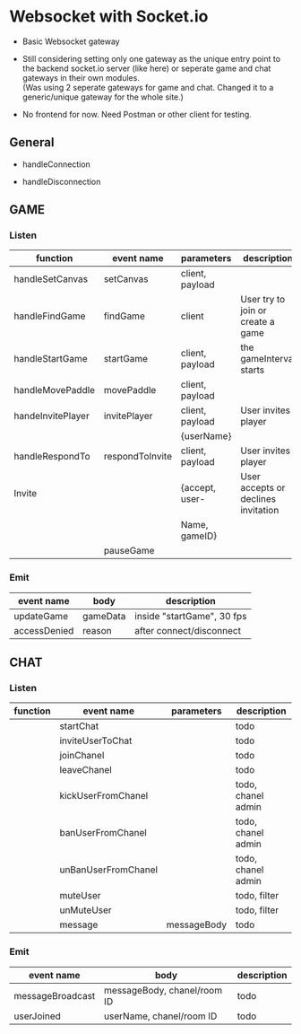 # Websocket with Socket.io

- Basic Websocket gateway

- Still considering setting only one gateway as the unique entry point to the backend socket.io server (like here) or seperate game and chat gateways in their own modules.  
  (Was using 2 seperate gateways for game and chat. Changed it to a generic/unique gateway for the whole site.)

- No frontend for now. Need Postman or other client for testing.

## General

- handleConnection

- handleDisconnection

## GAME

### Listen

| function         | event name       | parameters      | description                       |
| ---------------- | ---------------- | --------------- | --------------------------------- |
| handleSetCanvas  | setCanvas        | client, payload |                                   |
| handleFindGame   | findGame         | client          | User try to join or create a game |
| handleStartGame  | startGame        | client, payload | the gameInterval starts           |
| handleMovePaddle | movePaddle       | client, payload |
| handeInvitePlayer| invitePlayer			| client, payload | User invites player
|									 |									|	{userName}			| 											            |
| handleRespondTo	 | respondToInvite	| client, payload | User invites player
|	Invite					 |									|	{accept, user-	| User accepts or declines invitation
|									 |									|	Name, gameID}		|
|                  | pauseGame        |                 |                                   |

### Emit

| event name 		| body     | description                |
| ---------- 		| -------- | -------------------------- |
| updateGame 		| gameData | inside "startGame", 30 fps |
| accessDenied 	| reason	 | after connect/disconnect		|

## CHAT

### Listen

| function | event name          | parameters  | description        |
| -------- | ------------------- | ----------- | ------------------ |
|          | startChat           |             | todo               |
|          | inviteUserToChat    |             | todo               |
|          | joinChanel          |             | todo               |
|          | leaveChanel         |             | todo               |
|          | kickUserFromChanel  |             | todo, chanel admin |
|          | banUserFromChanel   |             | todo, chanel admin |
|          | unBanUserFromChanel |             | todo, chanel admin |
|          | muteUser            |             | todo, filter       |
|          | unMuteUser          |             | todo, filter       |
|          | message             | messageBody | todo               |

### Emit

| event name       | body                        | description |
| ---------------- | --------------------------- | ----------- |
| messageBroadcast | messageBody, chanel/room ID | todo        |
| userJoined       | userName, chanel/room ID    | todo        |


